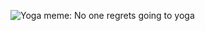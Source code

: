 ![Yoga meme: No one regrets going to yoga](https://i.pinimg.com/originals/bf/2b/87/bf2b879734ee0e28b1e777d119f1d5bc.jpg)
